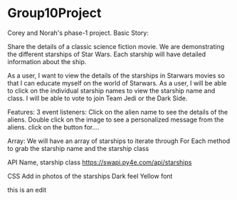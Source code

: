 # Group10Project
Corey and Norah's phase-1 project. 
Basic Story:

Share the details of a classic science fiction movie. We are demonstrating the different starships of Star Wars. Each starship will have detailed information about the ship.

As a user, I want to view the details of the starships in Starwars movies so that I can educate myself on the world of Starwars. As a user, I will be able to click on the individual starship names to view the starship name and class. I will be able to vote to join Team Jedi or the Dark Side.

Features: 3 event listeners: Click on the alien name to see the details of the aliens. Double click on the image to see a personalized message from the aliens. click on the button for.... 

Array: We will have an array of starships to iterate through For Each method to grab the starship name and the starship class

API Name, starship class https://swapi.py4e.com/api/starships

CSS Add in photos of the starships Dark feel Yellow font

this is an edit 